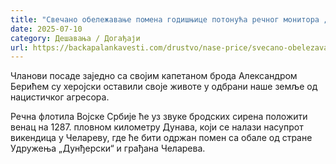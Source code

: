```yaml
---
title: "Свечано обележавање помена годишњице потонућа речног монитора „Драва“"
date: 2025-07-10
category: Дешавања / Догађаји
url: https://backapalankavesti.com/drustvo/nase-price/svecano-obelezavanje-pomena-godisnjice-potonuca-recnog-monitora-drava-2/
---
```


Чланови посаде заједно са својим капетаном брода Александром Берићем су херојски оставили своје животе у одбрани наше земље од нацистичког агресора.

Речна флотила Војске Србије ће уз звуке бродских сирена положити венац на 1287. пловном километру Дунава, који се налази насупрот викендица у Челареву, где ће бити одржан помен са обале од стране Удружења „Дунђерски“ и грађана Челарева.
